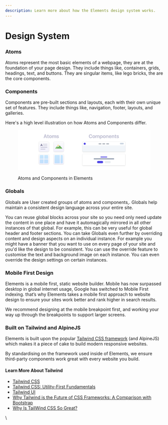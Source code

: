 ```yaml
---
description: Learn more about how the Elements design system works.
---
```


# Design System

### Atoms

Atoms represent the most basic elements of a webpage, they are at the foundation of your page design. They include things like, containers, grids, headings, text, and buttons. They are singular items, like lego bricks, the are the core components.

### Components

Components are pre-built sections and layouts, each with their own unique set of features. They include things like, navigation, footer, layouts, and galleries.

Here's a high level illustration on how Atoms and Components differ.

<figure><img src="../.gitbook/assets/atoms_and_components.png" alt=""><figcaption><p>Atoms and Components in Elements</p></figcaption></figure>

### Globals

Globals are User created groups of atoms and components,. Globals help maintain a consistent design language across your entire site.

You can reuse global blocks across your site so you need only need update the content in one place and have it automagically mirrored in all other instances of that global. For example, this can be very  useful for global header and footer sections. You can take Globals even further by overriding content and design aspects on an individual instance. For example you might have a banner that you want to use on every page of your site and you'd like the design to be consistent. You can use the override feature to customise the text and background image on each instance. You can even override the design settings on certain instances.



### Mobile First Design

Elements is a mobile first, static website builder. Mobile has now surpassed desktop in global internet usage, Google has switched to Mobile First indexing. that’s why Elements takes a mobile first approach to website design to ensure your sites work better and rank higher in search results.

We recommend designing at the mobile breakpoint first, and working your way up through the breakpoints to support larger screens.

### Built on Tailwind and AlpineJS

Elements is built upon the popular [Tailwind CSS framework](https://tailwindcss.com/) (and AlpineJS) which makes it a piece of cake to build modern responsive websites.

By standardising on the framework used inside of Elements, we ensure third-party components work great with every website you build.&#x20;

#### Learn More About Tailwind

* [Tailwind CSS](https://tailwindcss.com)
* [Tailwind CSS: Utility-First Fundamentals](https://tailwindcss.com/docs/utility-first)
* [Tailwind UI](https://tailwindui.com)
* [Why Tailwind is the Future of CSS Frameworks: A Comparison with Bootstrap](https://b-benjithomas.medium.com/why-tailwind-is-the-future-of-css-frameworks-a-comparison-with-bootstrap-aabe9a9c2166)
* [Why Is TailWind CSS So Great?](https://medium.com/codex/why-is-tailwind-css-so-great-20c407108ae1)



\
